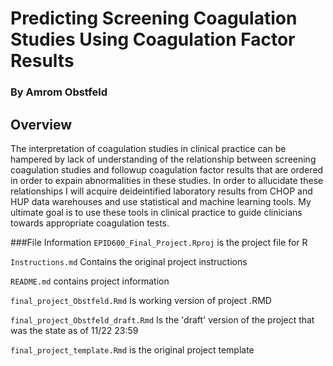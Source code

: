 # Predicting Screening Coagulation Studies Using Coagulation Factor Results

### By Amrom Obstfeld

## Overview
The interpretation of coagulation studies in clinical practice can be hampered by lack of understanding of the relationship between screening coagulation studies and followup coagulation factor results that are ordered in order to expain abnormalities in these studies. In order to allucidate these relationships I will acquire deideintified laboratory results from CHOP and HUP data warehouses and use statistical and machine learning tools. My ultimate goal is to use these tools in clinical practice to guide clinicians towards appropriate coagulation tests.

 
###File Information
`EPID600_Final_Project.Rproj`	is the project file for R

`Instructions.md`	Contains the original project instructions

`README.md`	contains project information

`final_project_Obstfeld.Rmd`	Is working version of project .RMD

`final_project_Obstfeld_draft.Rmd`	Is the 'draft' version of the project that was the state as of 11/22 23:59

`final_project_template.Rmd` is the original project template
